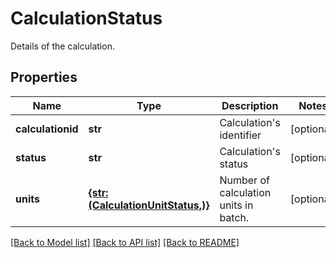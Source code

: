 # CalculationStatus

Details of the calculation.

## Properties
Name | Type | Description | Notes
------------ | ------------- | ------------- | -------------
**calculationid** | **str** | Calculation&#39;s identifier | [optional] 
**status** | **str** | Calculation&#39;s status | [optional] 
**units** | [**{str: (CalculationUnitStatus,)}**](CalculationUnitStatus.md) | Number of calculation units in batch. | [optional] 

[[Back to Model list]](../README.md#documentation-for-models) [[Back to API list]](../README.md#documentation-for-api-endpoints) [[Back to README]](../README.md)


